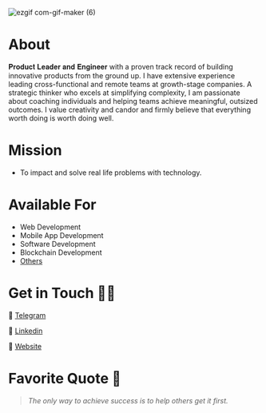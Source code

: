 
![ezgif com-gif-maker (6)](https://media.licdn.com/dms/image/v2/D5616AQH14Ykwxte1XQ/profile-displaybackgroundimage-shrink_350_1400/profile-displaybackgroundimage-shrink_350_1400/0/1730838866056?e=1736380800&v=beta&t=293aUc9Ej5OatAdhNqtwhspVn7RvDEA8g5MY8GmOR2g)




# About
𝐏𝐫𝐨𝐝𝐮𝐜𝐭 𝐋𝐞𝐚𝐝𝐞𝐫 𝐚𝐧𝐝 𝐄𝐧𝐠𝐢𝐧𝐞𝐞𝐫 with a proven track record of building innovative products from the ground up. I have extensive experience leading cross-functional and remote teams at growth-stage companies. A strategic thinker who excels at simplifying complexity, I am passionate about coaching individuals and helping teams achieve meaningful, outsized outcomes. I value creativity and candor and firmly believe that everything worth doing is worth doing well.

# Mission
- To impact and solve real life problems with technology. 

# Available For
- Web Development
- Mobile App Development
- Software Development
- Blockchain Development
- [Others](https://www.kingsleynwoye.com)

# Get in Touch 👍🏽
🔗 [Telegram](https://t.me/kingsleynwoye)

🔗 [Linkedin](https://www.linkedin.com/in/kingsleynwoye/)

🔗 [Website](https://www.kingsleynwoye.com)

# Favorite Quote 📖
> _The only way to achieve success is to help others get it first._
